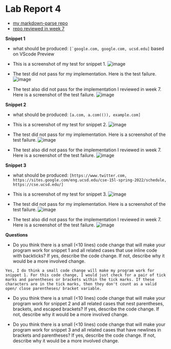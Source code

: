 # Lab Report 4
- [my markdown-parse repo](https://github.com/aejiang/markdown-parser)
- [repo reviewed in week 7](https://github.com/Miyuki-L/markdown-parser)

**Snippet 1**
- what should be produced: ``[`google.com, google.com, ucsd.edu]`` based on VScode Preview

- This is a screenshot of my test for snippet 1.
![image](https://user-images.githubusercontent.com/103210217/169721027-a6d46eb3-5954-4b1d-9993-adc912334236.png)

- The test did not pass for my implementation. Here is the test failure.
![image](https://user-images.githubusercontent.com/103210217/169720927-ab245a97-97f1-40c5-9602-01d7fd1137fd.png)

- The test also did not pass for the implementation I reviewed in week 7. Here is a screenshot of the test failure.
![image](https://user-images.githubusercontent.com/103210217/169721116-0801b338-3f76-444b-95e2-5524414a3c76.png)

**Snippet 2**
- what should be produced: ``[a.com, a.com(()), example.com]``

- This is a screenshot of my test for snippet 2.
![image](https://user-images.githubusercontent.com/103210217/169721476-05efa2d5-3aeb-4e1b-bab5-5252cce7e100.png)


- The test did not pass for my implementation. Here is a screenshot of the test failure.
![image](https://user-images.githubusercontent.com/103210217/169721503-23874422-8419-4db6-8db4-77d2d1f3f3f9.png)


- The test also did not pass for the implementation I reviewed in week 7. Here is a screenshot of the test failure. 
![image](https://user-images.githubusercontent.com/103210217/169721553-1bf52255-2d7f-4202-972f-16bda81c6df4.png)



**Snippet 3**
- what should be produced: ``[https://www.twitter.com, https://sites.google.com/eng.ucsd.edu/cse-15l-spring-2022/schedule, https://cse.ucsd.edu/]``

- This is a screenshot of my test for snippet 3.
![image](https://user-images.githubusercontent.com/103210217/169722667-5c0a1e27-9719-44ba-9889-287812ef2cc5.png)

- The test did not pass for my implementation. Here is a screenshot of the test failure.
![image](https://user-images.githubusercontent.com/103210217/169722642-319f07d2-136c-4d35-83be-9d78ee8f1a8d.png)

- The test also did not pass for the implementation I reviewed in week 7. Here is a screenshot of the test failure. 
![image](https://user-images.githubusercontent.com/103210217/169722713-aece9473-f841-46d8-b8d3-027eb801abf6.png)

**Questions**
- Do you think there is a small (<10 lines) code change that will make your program work for snippet 1 and all related cases that use inline code with backticks? If yes, describe the code change. If not, describe why it would be a more involved change.
```
Yes, I do think a small code change will make my program work for snippet 1. For this code change, I would just check for a pair of tick marks and parentheses or brackets within the tick marks. If these characters are in the tick marks, then they don't count as a valid open/ close parentheses/ bracket variable.
```
- Do you think there is a small (<10 lines) code change that will make your program work for snippet 2 and all related cases that nest parentheses, brackets, and escaped brackets? If yes, describe the code change. If not, describe why it would be a more involved change.

- Do you think there is a small (<10 lines) code change that will make your program work for snippet 3 and all related cases that have newlines in brackets and parentheses? If yes, describe the code change. If not, describe why it would be a more involved change.


